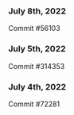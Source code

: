 ### July 8th, 2022

Commit #56103

### July 5th, 2022

Commit #314353


### July 4th, 2022

Commit #72281
